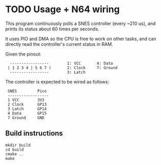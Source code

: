 # TODO Usage + N64 wiring

This program continuously polls a SNES controller (every ~210 us), and prints its status about 60 times per seconds.

It uses PIO and DMA so the CPU is free to work on other tasks, and can directly read the controller's current status in RAM.

Given the pinout:
```
  -----------------        1: VCC       4: Data
 | 1 2 3 4 | 5 6 7 )       2: Clock     7: Ground
  -----------------        3: Latch
```

The controller is expected to be wired as follows:

```
 SNES         Pico
 ------------------
 1 VCC        3V3
 2 Clock      GP13
 3 Latch      GP14
 4 Data       GP15
 7 Ground     GND
```


## Build instructions

```
mkdir build
cd build
cmake ..
make
```

